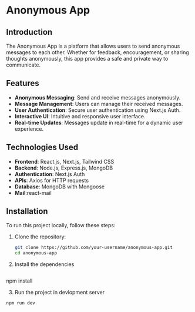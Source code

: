 # Anonymous App

## Introduction

The Anonymous App is a platform that allows users to send anonymous messages to each other. Whether for feedback, encouragement, or sharing thoughts anonymously, this app provides a safe and private way to communicate.

## Features

- **Anonymous Messaging**: Send and receive messages anonymously.
- **Message Management**: Users can manage their received messages.
- **User Authentication**: Secure user authentication using Next.js Auth.
- **Interactive UI**: Intuitive and responsive user interface.
- **Real-time Updates**: Messages update in real-time for a dynamic user experience.

## Technologies Used

- **Frontend**: React.js, Next.js, Tailwind CSS
- **Backend**: Node.js, Express.js, MongoDB
- **Authentication**: Next.js Auth
- **APIs**: Axios for HTTP requests
- **Database**: MongoDB with Mongoose
- **Mail**:react-mail


## Installation

To run this project locally, follow these steps:

1. Clone the repository:

   ```bash
   git clone https://github.com/your-username/anonymous-app.git
   cd anonymous-app
   
2. Install the dependencies
   ```bash
  npm install
  
3. Run the project in devlopment server
```bash
npm run dev

